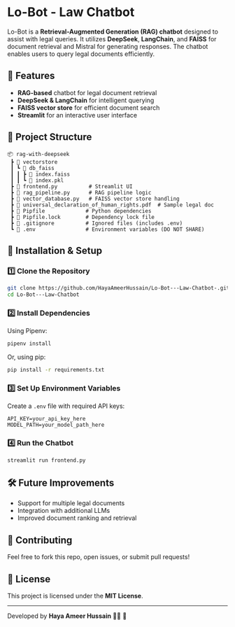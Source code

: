 # Lo-Bot - Law Chatbot

Lo-Bot is a **Retrieval-Augmented Generation (RAG) chatbot** designed to assist with legal queries. It utilizes **DeepSeek**, **LangChain**, and **FAISS** for document retrieval and Mistral for generating responses. The chatbot enables users to query legal documents efficiently.

## 🚀 Features
- **RAG-based** chatbot for legal document retrieval
- **DeepSeek & LangChain** for intelligent querying
- **FAISS vector store** for efficient document search
- **Streamlit** for an interactive user interface

## 📂 Project Structure
```
📦 rag-with-deepseek
 ┣ 📂 vectorstore
 ┃ ┗ 📂 db_faiss
 ┃ ┃ ┣ 📜 index.faiss
 ┃ ┃ ┗ 📜 index.pkl
 ┣ 📜 frontend.py          # Streamlit UI
 ┣ 📜 rag_pipeline.py      # RAG pipeline logic
 ┣ 📜 vector_database.py   # FAISS vector store handling
 ┣ 📜 universal_declaration_of_human_rights.pdf  # Sample legal doc
 ┣ 📜 Pipfile             # Python dependencies
 ┣ 📜 Pipfile.lock        # Dependency lock file
 ┣ 📜 .gitignore          # Ignored files (includes .env)
 ┗ 📜 .env                # Environment variables (DO NOT SHARE)
```

## 🔧 Installation & Setup
### 1️⃣ Clone the Repository
```sh
git clone https://github.com/HayaAmeerHussain/Lo-Bot---Law-Chatbot-.git
cd Lo-Bot---Law-Chatbot
```

### 2️⃣ Install Dependencies
Using Pipenv:
```sh
pipenv install
```
Or, using pip:
```sh
pip install -r requirements.txt
```

### 3️⃣ Set Up Environment Variables
Create a `.env` file with required API keys:
```
API_KEY=your_api_key_here
MODEL_PATH=your_model_path_here
```

### 4️⃣ Run the Chatbot
```sh
streamlit run frontend.py
```

## 🛠 Future Improvements
- Support for multiple legal documents
- Integration with additional LLMs
- Improved document ranking and retrieval

## 🤝 Contributing
Feel free to fork this repo, open issues, or submit pull requests!

## 📜 License
This project is licensed under the **MIT License**.

---
Developed by **Haya Ameer Hussain** 👩‍💻 🚀
